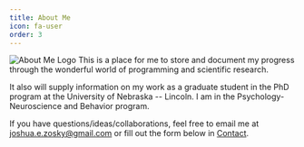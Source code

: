 ```yaml
---
title: About Me
icon: fa-user
order: 3
---
```


![About Me Logo](../assets/images/pic08.jpg "What do you want to know?")
This is a place for me to store and document my progress through the wonderful world of programming and scientific research.

It also will supply information on my work as a graduate student in the PhD program at the University of Nebraska -- Lincoln. I am in the Psychology-Neuroscience and Behavior program.

If you have questions/ideas/collaborations, feel free to email me at [joshua.e.zosky@gmail.com](mailto:joshua.e.zosky@gmail.com) or fill out the form below in [Contact](#Contact). 

